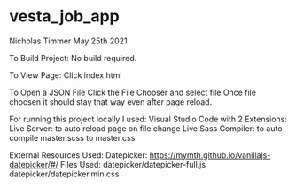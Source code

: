 # vesta_job_app


Nicholas Timmer May 25th 2021

To Build Project:
	No build required.

To View Page:
	Click index.html

To Open a JSON File
	Click the File Chooser and select file
	Once file choosen it should stay that way even after page reload.

For running this project locally I used:
	Visual Studio Code
		with 2 Extensions:
			Live Server: 
				to auto reload page on file change
			Live Sass Compiler: 
				to auto compile master.scss to master.css

External Resources Used:
	Datepicker: https://mymth.github.io/vanillajs-datepicker/#/
		Files Used:
			datepicker/datepicker-full.js
			datepicker/datepicker.min.css
